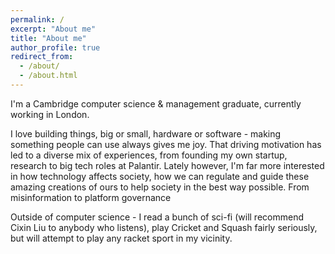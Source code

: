 ```yaml
---
permalink: /
excerpt: "About me"
title: "About me"
author_profile: true
redirect_from: 
  - /about/
  - /about.html
---
```


I'm a Cambridge computer science & management graduate, currently working in London. 

I love building things, big or small, hardware or software - making something people can use always gives me joy. That driving motivation has led to a diverse mix of experiences, from founding my own startup, research to big tech roles at Palantir. Lately however, I'm far more interested in how technology affects society, how we can regulate and guide these amazing creations of ours to help society in the best way possible. From misinformation to platform governance

Outside of computer science - I read a bunch of sci-fi (will recommend Cixin Liu to anybody who listens), play Cricket and Squash fairly seriously, but will attempt to play any racket sport in my vicinity.




